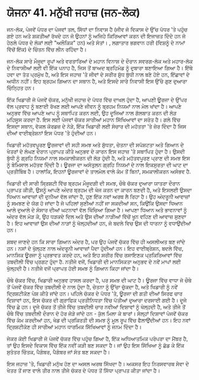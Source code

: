 # ਯੋਜਨਾ 41. ਮਨੁੱਖੀ ਜਹਾਜ਼ (ਜਨ-ਲੋਕ)

ਜਨ-ਲੋਕ, ਪੰਜਵੇਂ ਪੱਧਰ ਦਾ ਪੰਜਵਾਂ ਤਲ, ਸਿੱਧਾਂ ਦਾ ਨਿਵਾਸ ਹੈ (ਜੀਵ ਜੋ ਵਿਕਾਸ ਦੇ ਉੱਚ ਪੱਧਰ 'ਤੇ ਪਹੁੰਚ ਗਏ ਹਨ ਅਤੇ ਸ਼ਕਤੀਆਂ ਰੱਖਦੇ ਹਨ ਜੋ ਉਹਨਾਂ ਨੂੰ ਅਜਿਹੇ ਕਿਰਿਆਵਾਂ ਕਰਨ ਦੀ ਇਜਾਜ਼ਤ ਦਿੰਦੇ ਹਨ ਜੋ ਹੇਠਲੇ ਪੱਧਰ ਦੇ ਲੋਕਾਂ ਲਈ "ਅਲੌਕਿਕ" ਹਨ) ਅਤੇ ਸੰਤਾਂ। , ਲਗਾਤਾਰ ਭਗਵਾਨ ਹਰੀ (ਵਿਸ਼ਨੂੰ ਦੇ ਨਾਮਾਂ ਵਿੱਚੋਂ ਇੱਕ) ਦੇ ਚਿੰਤਨ ਵਿੱਚ ਲੀਨ ਰਹਿੰਦਾ ਹੈ।

ਜਨ-ਲੋਕ ਸਾਰੇ ਮੌਜੂਦਾ ਰੂਪਾਂ ਅਤੇ ਵਰਤਾਰਿਆਂ ਦੇ ਮਹਾਨ ਵਿਨਾਸ਼ ਦੇ ਦੌਰਾਨ ਸਵਰਗ-ਲੋਕ ਅਤੇ ਮਹਾਰ-ਲੋਕ ਦੇ ਨਿਵਾਸੀਆਂ ਲਈ ਵੀ ਇੱਕ ਪਨਾਹ ਹੈ, ਜਿਸ ਤੋਂ ਬਾਅਦ ਬ੍ਰਹਿਮੰਡ ਨੂੰ ਦੁਬਾਰਾ ਬਣਾਇਆ ਗਿਆ ਹੈ। ਇੱਥੇ ਹਵਾ ਦਾ ਤੱਤ ਪ੍ਰਮੁੱਖ ਹੈ, ਅਤੇ ਇਸ ਜਹਾਜ਼ 'ਤੇ ਜੀਵਾਂ ਦੇ ਸਰੀਰ ਸ਼ੁੱਧ ਬੁੱਧੀ ਨਾਲ ਬਣੇ ਹੋਏ ਹਨ, ਇੱਛਾਵਾਂ ਦੇ ਅਧੀਨ ਨਹੀਂ। ਇਹ ਬ੍ਰਹਮ ਗਿਆਨ ਦਾ ਸਥਾਨ ਹੈ, ਅਤੇ ਇਸਦੇ ਸਾਰੇ ਨਿਵਾਸੀ ਇਸ ਉੱਚੇ ਗੁਣ ਦੁਆਰਾ ਚਿੰਨ੍ਹਿਤ ਹਨ।

ਇੱਕ ਖਿਡਾਰੀ ਜੋ ਪੰਜਵੇਂ ਚੱਕਰ, ਮਨੁੱਖੀ ਜਹਾਜ਼ ਦੇ ਪੱਧਰ ਵਿੱਚ ਦਾਖਲ ਹੁੰਦਾ ਹੈ, ਆਪਣੀ ਊਰਜਾ ਦੇ ਉੱਪਰ ਵੱਲ ਪ੍ਰਵਾਹ ਨੂੰ ਬਣਾਈ ਰੱਖਣ ਲਈ ਆਪਣੇ ਜੀਵਨ ਨੂੰ ਬ੍ਰਹਮ ਨਿਯਮਾਂ ਨਾਲ ਮੇਲ ਖਾਂਦਾ ਹੈ। ਆਪਣੇ ਅਨੁਭਵ ਵਿੱਚ ਆਪਣੇ ਆਪ ਨੂੰ ਸਥਾਪਿਤ ਕਰਨ ਲਈ, ਉਹ ਦੂਜਿਆਂ ਨਾਲ ਗੱਲਬਾਤ ਕਰਨ ਦੀ ਲੋੜ ਮਹਿਸੂਸ ਕਰਦਾ ਹੈ. ਇਸ ਲਈ ਪੰਜਵਾਂ ਚੱਕਰ ਸਾਰੀਆਂ ਮਹਾਨ ਸਿੱਖਿਆਵਾਂ ਦਾ ਸਰੋਤ ਹੈ। ਗਲੇ ਵਿੱਚ ਇਸਦਾ ਸਥਾਨ, ਵੋਕਲ ਕੋਰਡਜ਼ ਦੇ ਨੇੜੇ, ਇੱਕ ਖਿਡਾਰੀ ਲਈ ਸੰਚਾਰ ਦੀ ਮਹੱਤਤਾ 'ਤੇ ਜ਼ੋਰ ਦਿੰਦਾ ਹੈ ਜਿਸ ਦੀਆਂ ਵਾਈਬ੍ਰੇਸ਼ਨਾਂ ਇਸ ਪੱਧਰ 'ਤੇ ਹੁੰਦੀਆਂ ਹਨ।

ਖਿਡਾਰੀ ਮਹੱਤਵਪੂਰਣ ਊਰਜਾਵਾਂ ਦੀ ਸਹੀ ਸਮਝ ਅਤੇ ਸ਼ੁੱਧਤਾ, ਚੇਤਨਾ ਦੀ ਸਪੱਸ਼ਟਤਾ ਅਤੇ ਗਿਆਨ ਦੇ ਖੇਤਰਾਂ ਦੇ ਲੰਘਣ ਦੌਰਾਨ ਪ੍ਰਾਪਤ ਕੀਤੇ ਅਨੁਭਵ ਦੇ ਕਾਰਨ ਇਸ ਜਹਾਜ਼ 'ਤੇ ਸਥਾਪਿਤ ਹੁੰਦਾ ਹੈ। ਉਸਦੀ ਬੁੱਧੀ ਨੂੰ ਗ੍ਰਹਿ ਨਿਯਮਾਂ ਨਾਲ ਸਮਕਾਲੀਕਰਨ ਦੀ ਲੋੜ ਹੁੰਦੀ ਹੈ, ਅਤੇ ਮਹੱਤਵਪੂਰਣ ਪ੍ਰਾਣ ਦੀ ਸਮਝ ਇਸ ਨੂੰ ਬੇਮਿਸਾਲ ਮਹੱਤਵ ਦਿੰਦੀ ਹੈ। ਊਰਜਾ ਦਾ ਅਸੰਤੁਲਨ ਗ੍ਰਹਿ ਨਿਯਮਾਂ ਦੇ ਨਾਲ ਇਕਸੁਰਤਾ ਦੀ ਘਾਟ ਦਾ ਪ੍ਰਤੀਬਿੰਬ ਹੈ। ਹਾਲਾਂਕਿ, ਇਹਨਾਂ ਊਰਜਾਵਾਂ ਦੇ ਤਾਲਮੇਲ ਵਾਲੇ ਕੰਮ ਤੋਂ ਬਿਨਾਂ, ਸਮਕਾਲੀਕਰਨ ਅਸੰਭਵ ਹੈ.

ਖਿਡਾਰੀ ਦੀ ਸਾਰੀ ਸ੍ਰਿਸ਼ਟੀ ਵਿੱਚ ਬ੍ਰਹਮ ਮੌਜੂਦਗੀ ਦੀ ਸਮਝ, ਚੌਥੇ ਚੱਕਰ ਦੁਆਰਾ ਯਾਤਰਾ ਦੌਰਾਨ ਪ੍ਰਾਪਤ ਕੀਤੀ, ਉਸਨੂੰ ਆਪਣੇ ਅੰਦਰ ਬ੍ਰਹਮ ਦੀ ਖੋਜ ਕਰਨ ਦਾ ਕਾਰਨ ਬਣਦੀ ਹੈ, ਅਤੇ ਇਸਲਈ ਉਸਦਾ ਧਿਆਨ ਆਵਾਜ਼ਾਂ ਦੀ ਦੁਨੀਆ ਵੱਲ ਜਾਂਦਾ ਹੈ, ਹੁਣ ਇੱਕ ਨਵਾਂ ਅਰਥ ਲੈ ਰਿਹਾ ਹੈ। ਉਹ ਅੰਦਰੂਨੀ ਆਵਾਜ਼ਾਂ ਨੂੰ ਸਮਝਣ ਦੇ ਯੋਗ ਹੋ ਜਾਂਦਾ ਹੈ ਜੋ ਪਹਿਲਾਂ ਸੁਣੀਆਂ ਨਹੀਂ ਜਾ ਸਕਦੀਆਂ ਸਨ, ਕਿਉਂਕਿ ਉਸਦਾ ਧਿਆਨ ਆਲੇ ਦੁਆਲੇ ਦੇ ਸੰਸਾਰ ਦੀਆਂ ਘਟਨਾਵਾਂ ਵੱਲ ਖਿੱਚਿਆ ਗਿਆ ਹੈ। ਆਪਣਾ ਧਿਆਨ ਅਤੇ ਭਾਵਨਾਵਾਂ ਨੂੰ ਅੰਦਰ ਵੱਲ ਮੋੜ ਕੇ, ਉਹ ਧੜਕਦੇ ਦਿਲ ਅਤੇ ਉਸ ਦੀਆਂ ਨਾੜੀਆਂ ਵਿੱਚੋਂ ਖੂਨ ਵਹਿਣ ਦੀ ਆਵਾਜ਼ ਸੁਣਦਾ ਹੈ। ਇਹ ਆਵਾਜ਼ਾਂ ਉਸ ਦੀਆਂ ਨਾੜਾਂ ਨੂੰ ਖੋਲ੍ਹਦੀਆਂ ਹਨ, ਜੋ ਬਦਲੇ ਵਿਚ ਉਸ ਦੀ ਧਾਰਨਾ ਨੂੰ ਵਧਾਉਂਦੀਆਂ ਹਨ।

ਸ਼ਬਦ ਜਾਣਦੇ ਹਨ ਕਿ ਸਾਰਾ ਗਿਆਨ ਅੰਦਰ ਹੈ, ਪਰ ਉਹ ਪੰਜਵੇਂ ਚੱਕਰ ਵਿੱਚ ਹੀ ਅਸਲੀਅਤ ਬਣ ਜਾਂਦੇ ਹਨ। ਨਸਾਂ ਦੇ ਖੁੱਲ੍ਹਣ ਨਾਲ ਅੰਦਰੂਨੀ ਆਵਾਜ਼ਾਂ ਪੈਦਾ ਹੁੰਦੀਆਂ ਹਨ। ਇਹ ਵਾਈਬ੍ਰੇਸ਼ਨ, ਬਦਲੇ ਵਿੱਚ, ਮਾਨਸਿਕ ਊਰਜਾ ਨੂੰ ਪ੍ਰਭਾਵਤ ਕਰਦੇ ਹਨ, ਅਤੇ ਇਹ ਸਰੀਰ ਵਿੱਚ ਰਸਾਇਣਕ ਪ੍ਰਕਿਰਿਆਵਾਂ ਵਿੱਚ ਤਬਦੀਲੀ ਵਿੱਚ ਪ੍ਰਗਟ ਹੁੰਦਾ ਹੈ. ਨਤੀਜੇ ਵਜੋਂ, ਖਿਡਾਰੀ ਦੀ ਮਾਨਸਿਕਤਾ ਅਨੁਭਵ ਦੇ ਨਵੇਂ ਮਾਪਾਂ ਲਈ ਖੁੱਲ੍ਹਦੀ ਹੈ। ਨਤੀਜੇ ਵਜੋਂ ਪ੍ਰਾਪਤ ਹੋਈ ਸਮਝ ਨੂੰ ਗਿਆਨ ਕਿਹਾ ਜਾਂਦਾ ਹੈ।

ਚੌਥੇ ਚੱਕਰ ਵਿੱਚ, ਖਿਡਾਰੀ ਅਨੁਭਵ ਹਾਸਲ ਕਰਦਾ ਹੈ, ਪਰ ਸਮਝ ਦੀ ਘਾਟ ਹੈ। ਊਰਜਾ ਵਿੱਚ ਵਾਧਾ ਜੋ ਚੌਥੇ ਤੋਂ ਪੰਜਵੇਂ ਚੱਕਰ ਵਿੱਚ ਤਬਦੀਲੀ ਦੇ ਨਾਲ ਹੁੰਦਾ ਹੈ, ਚੇਤਨਾ ਨੂੰ ਉੱਚਾ ਚੁੱਕਦਾ ਹੈ, ਅਤੇ ਖਿਡਾਰੀ ਨੂੰ ਨਵੇਂ ਦ੍ਰਿਸ਼ਟੀਕੋਣ ਪੇਸ਼ ਕੀਤੇ ਜਾਂਦੇ ਹਨ। ਪਹਿਲੇ ਚੱਕਰ ਦੇ ਪੱਧਰ 'ਤੇ, ਊਰਜਾ ਦੀ ਗਤੀ ਦੀਆਂ ਸਿਰਫ ਚਾਰ ਦਿਸ਼ਾਵਾਂ ਹਨ, ਇਸ ਚੱਕਰ ਦੀ ਗ੍ਰਾਫਿਕ ਪ੍ਰਤੀਨਿਧਤਾ ਵਿੱਚ ਪੱਤੀਆਂ ਦੁਆਰਾ ਦਰਸਾਈ ਗਈ ਹੈ। ਦੂਜੇ ਵਿੱਚ ਛੇ ਹਨ। ਦੂਜੇ ਚੱਕਰ ਤੋਂ ਤੀਜੇ ਵਿੱਚ ਤਬਦੀਲੀ ਚਾਰ ਨਵੀਆਂ ਦਿਸ਼ਾਵਾਂ ਨੂੰ ਖੋਲ੍ਹਦੀ ਹੈ, ਅਤੇ ਤੀਜੇ ਤੋਂ ਚੌਥੇ ਵਿੱਚ ਤਬਦੀਲੀ ਦੌਰਾਨ ਦੋ ਹੋਰ ਜੋੜੇ ਜਾਂਦੇ ਹਨ - ਕੁੱਲ ਮਿਲਾ ਕੇ ਬਾਰਾਂ। ਸੋਲ੍ਹਾਂ ਦਿਸ਼ਾਵਾਂ ਪੰਜਵੇਂ ਚੱਕਰ ਵਿੱਚ ਕੰਮ ਕਰਦੀਆਂ ਹਨ, ਖੇਡ ਦੀ ਪ੍ਰਕਿਰਤੀ ਦੀ ਸਮਝ ਨੂੰ ਮੂਲ ਰੂਪ ਵਿੱਚ ਫੈਲਾਉਂਦੀਆਂ ਹਨ। ਇਹ ਨਵਾਂ ਦ੍ਰਿਸ਼ਟੀਕੋਣ ਹੀ ਸਾਰੀਆਂ ਮਹਾਨ ਧਾਰਮਿਕ ਸਿੱਖਿਆਵਾਂ ਨੂੰ ਜਨਮ ਦਿੰਦਾ ਹੈ।

ਜੇਕਰ ਕੋਈ ਖਿਡਾਰੀ ਜੋ ਪੰਜਵੇਂ ਚੱਕਰ ਵਿੱਚ ਪਹੁੰਚ ਗਿਆ ਹੈ, ਇੱਕ ਅਧਿਆਤਮਿਕ ਪਰੰਪਰਾ ਦਾ ਮੈਂਬਰ ਹੈ, ਤਾਂ ਉਹ ਇਸਦੇ ਵਿਕਾਸ ਵਿੱਚ ਇੱਕ ਨਵੀਂ ਕੜੀ ਬਣ ਸਕਦਾ ਹੈ। ਜਾਂ ਉਹ ਇਸ ਸਿੱਖਿਆ ਨੂੰ ਛੱਡ ਕੇ ਇੱਕ ਸੁਤੰਤਰ ਚਿੰਤਕ, ਪੈਗੰਬਰ, ਪੈਗੰਬਰ ਜਾਂ ਸੰਤ ਬਣ ਸਕਦਾ ਹੈ।

ਇਸ ਜਹਾਜ਼ 'ਤੇ, ਖਿਡਾਰੀ ਮਨੁੱਖ ਹੋਣ ਦਾ ਅਸਲ ਅਰਥ ਸਿੱਖਦਾ ਹੈ। ਅਕਸਰ ਇਹ ਨਿਰਸਵਾਰਥ ਸੇਵਾ ਦੇ ਖੇਤਰ ਤੋਂ ਜਾਣ ਵਾਲੇ ਤੀਰ ਨਾਲ ਤੀਜੇ ਚੱਕਰ ਦੇ ਪੱਧਰ ਤੋਂ ਸਿੱਧਾ ਪ੍ਰਾਪਤ ਕੀਤਾ ਜਾਂਦਾ ਹੈ।
